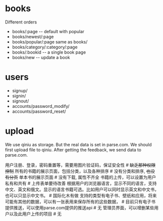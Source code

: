 # books

Different orders

* books/:page  -- default with popular
* books/newest/:page
* books/popular/:page same as books/
* books/category/:category/:page
* books/:bookid -- a single book page
* books/new -- update a book

# users

* signup/
* signin/
* signout/
* accounts/password_modify/
* accounts/password_reset/

# upload

We use qiniu as storage. But the real data is set in parse.com.
We should first upload file to qiniu. After getting the feedback,
we send data to parse.com.

用户注册、登录，密码重置等，需要用图片验证码，保证安全性 # ~~缺乏那种权限控制~~
所有的书籍的展示页面，包括分类，以及各种排序 # 没有分类和排序, ~~也没有分页~~
单本书的展示页面 # 没有下载, 属性不齐全
书籍的上传，可以设置为用户私有和共有 # 上传表单要待改善
根据用户的浏览器语言，显示不同的语言，支持中文、英文和俄文。显示的语言书籍可选。比如用户可以同时显示英文和中文书，也可以只显示中文书。 # 国际化木有做
支持的类型有电子书、壁纸和应用，将来可能有其他的数据，可以有一张表用来保存所有的这些数据， # 目前只有电子书
提供推送，可以使用parse.com提供的推送api # 无
管理员界面，可以增删某些用户以及此用户上传的项目 # 无
